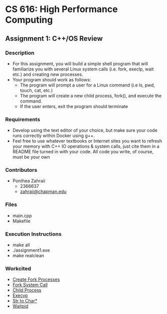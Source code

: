 # CS 616: High Performance Computing

## Assignment 1: C++/OS Review

### Description

- For this assignment, you will build a simple shell program that will familiarize you with several
  Linux system calls (i.e. fork, execlp, wait etc.) and creating new processes.
- Your program should work as follows:
  - The program will prompt a user for a Linux command (i.e ls, pwd, touch, cat, etc.)
  - The program will create a new child process, fork(), and execute the command.
  - If the user enters, exit the program should terminate

### Requirements

- Develop using the text editor of your choice, but make sure your code runs correctly
  within Docker using g++.
- Feel free to use whatever textbooks or Internet sites you want to refresh your memory
  with C++ IO operations & system calls, just cite them in a README file turned in with
  your code. All code you write, of course, must be your own

### Contributors

- Ponthea Zahraii
  - 2366637
  - zahraii@chapman.edu

### Files

- main.cpp
- Makefile

### Execution Instructions

- make all
- ./assignment1.exe
- make realclean

### Workcited

- [Create Fork Processes](https://www.geeksforgeeks.org/create-processes-with-fork-in-cpp/)
- [Fork System Call](https://www.geeksforgeeks.org/fork-system-call/)
- [Child Process](https://stackoverflow.com/questions/69559422/how-can-i-create-a-child-process-from-a-command-line-input)
- [Execvp](https://www.digitalocean.com/community/tutorials/execvp-function-c-plus-plus)
- [Str to Char\*](https://stackoverflow.com/questions/26228723/converting-a-std-string-to-char-using-const-cast)
- [Waitpid](https://stackoverflow.com/questions/21248840/example-of-waitpid-in-use)

